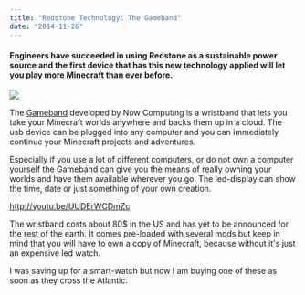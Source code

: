```yaml
---
title: "Redstone Technology: The Gameband"
date: "2014-11-26"
---
```


#### Engineers have succeeded in using Redstone as a sustainable power source and the first device that has this new technology applied will let you play more Minecraft than ever before.

[![](images/gameband_slider_nuevo_v01.png)](http://cdn.gameband.com/wp-content/uploads/2014/10/gameband_slider_nuevo_v01.png)

The [Gameband](http://www.gameband.com/) developed by Now Computing is a wristband that lets you take your Minecraft worlds anywhere and backs them up in a cloud. The usb device can be plugged into any computer and you can immediately continue your Minecraft projects and adventures.

Especially if you use a lot of different computers, or do not own a computer yourself the Gameband can give you the means of really owning your worlds and have them available wherever you go. The led-display can show the time, date or just something of your own creation.

http://youtu.be/UUDErWCDmZc

The wristband costs about 80$ in the US and has yet to be announced for the rest of the earth. It comes pre-loaded with several mods but keep in mind that you will have to own a copy of Minecraft, because without it's just an expensive led watch.

I was saving up for a smart-watch but now I am buying one of these as soon as they cross the Atlantic.
